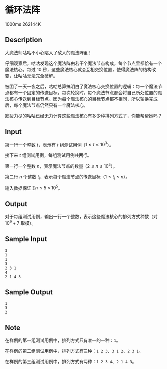 # 循环法阵

1000ms  262144K

## Description

大魔法师咕咕不小心陷入了敌人的魔法阵里！

仔细观察后，咕咕发现这个魔法阵由若干个魔法节点构成，每个节点里都恰有一个魔法核心。每过 $10$ 秒，这些魔法核心就会互相交换位置，使得魔法阵的结构改变，让咕咕无法完全破解。

被困了一天一夜之后，咕咕总算搞明白了魔法核心交换位置的逻辑：每一个魔法节点都有一个固定的传送目标，每次轮换时，每个魔法节点都会将自己所处位置的魔法核心传送到目标节点。因为每个魔法核心的目标节点都不相同，所以轮换完成后，每个魔法节点仍然只有一个魔法核心。

筋疲力尽的咕咕已经无力计算这些魔法核心有多少种排列方式了，你能帮帮她吗？

## Input

第一行一个整数 $t$，表示有 $t$ 组测试用例（$1 \leq t \leq 10^3$）。

接下来 $t$ 组测试用例，每组测试用例共两行。

第一行一个整数 $n$，表示魔法节点的数量（$2 \leq n \leq 10^5$）。

第二行 $n$ 个整数 $t_i$，表示每个魔法节点的传送目标（$1 \leq t_i \leq n$）。

输入数据保证 $\sum n \leq 5 \times 10^5$。

## Output

对于每组测试用例，输出一行一个整数，表示这些魔法核心的排列方式种数（对 $10^9 + 7$ 取模）。

## Sample Input

```
3
1
1
3
2 3 1
4
2 1 4 3
```

## Sample Output

```
1
3
2
```

## Note

在样例的第一组测试用例中，排列方式只有唯一的一种：`1`。

在样例的第二组测试用例中，排列方式有三种：`1 2 3`、`3 1 2`、`2 3 1`。

在样例的第三组测试用例中，排列方式有两种：`1 2 3 4`、`2 1 4 3`。
